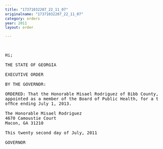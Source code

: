 ```yaml
---
title: "17371032207_22_11_07"
originalname: "17371032207_22_11_07"
category: orders
year: 2011
layout: order

---
```

<pre>
 

Hi;

THE STATE OF GEORGIA

EXECUTIVE ORDER

BY THE GOVERNOR:

ORDERED: That the Honorable Misael Rodriguez of Bibb County, Georgia, is
appointed as a member of the Board of Public Health, for a term of
ofﬁce ending July 1, 2013.

The Honorable Misael Rodriguez
4670 Camoustie Court
Macon, GA 31210

This twenty second day of July, 2011

GOVERNOR

</pre>
